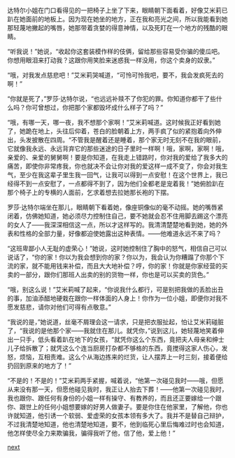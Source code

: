 
达特尔小姐在门口看得见的一把椅子上坐了下来，眼睛朝下面看着，好像艾米莉已趴在她面前的地板上。因为现在她坐的地方，正在我和亮光之间，所以我能看到她那轻蔑地撇起的嘴唇，她那带着贪婪的得意神情，以及死盯在一个地方的残酷的眼睛。

“听我说！”她说，“收起你这套装模作样的伎俩，留给那些容易受你骗的傻瓜吧。你想用眼泪来打动我？这跟你用笑脸来迷惑我一样没用，你这个卖身的奴隶。”

“哦，对我发点慈悲吧！”艾米莉哭喊道，“可怜可怜我吧，要不，我会发疯死去的啊！”

“你就是死了，”罗莎·达特尔说，“也远远补赎不了你犯的罪。你知道你都干了些什么吗？你可曾想过，你把那个家都毁坏成什么样子了吗？”

“哦，有哪一天，哪一夜，我不想那个家啊！”艾米莉喊道。这时候我正好看到她了，她跪在地上，头往后仰着，苍白的脸朝着上方，两手疯了似的紧抱着向外伸出，头发披散在四周。“不管我是醒着还是睡着，那个家无时无刻不在我的眼前，它就像我永远、永远背弃它的那些迷途的日子里时一样啊！哦，家啊，家啊！哦，亲爱的、亲爱的舅舅啊！要是你知道，在我走上错路时，你对我的爱给了我多大的痛苦，即使你非常疼我，你也就决不会让你对我的爱这样一成不变了，你会对我生气，至少在我这辈子里生我一回气，让我可以得到一点安慰！在这个世界上，我已经得不到一点安慰了，一点都得不到了，因为他们全都老是宠着我！”她俯脸趴在那个椅子上的专横的人面前，乞求着想去拉她那长袍的下摆。

罗莎·达特尔端坐在那儿，眼睛朝下看着她，像座铜像似的毫不动摇。她的嘴唇紧闭着，仿佛她知道，她必须尽力控制住自己，要不她就会忍不住用脚去踢这个漂亮的女人了——我深深相信这一点，所以才这样写的。我清清楚楚地看到她，她的外表和性格的全部力量，好像都迫使她露出这种表情。——他难道永远不来了吗？

“这班卑鄙小人无耻的虚荣心！”她说，这时她控制住了胸中的怒气，相信自己可以说话了，“你的家！你以为我会想到你的家？你以为，我会认为你糟蹋了你那个下流的家，就不能用钱来补偿，而且大大地补偿？哼，你的家！你就是你家经营的买卖的一部分，跟你们那班人出卖的别的货物一样，你也是可以买卖的货色。”

“哦，别这么说！”艾米莉喊了起来，“你说我什么都行，可是别把我做的丢脸出丑的事，加油添醋地硬栽在跟你一样体面的人身上！你作为一位小姐，即便你对我不愿发慈悲，请你对他们可得有点敬意。”

“我说的是，”她说道，丝毫不屑理会这一请求，只是把衣服扯起，怕让艾米莉碰脏了，“我说的是他那个家——我就住在那儿。就凭你，”说到这儿，她轻蔑地笑着伸出一只手，低头看着趴在地下的女孩，“就凭你这么个东西，竟把夫人母亲和绅士儿子给拆散了；就凭这么个连当厨房打杂都不够格的东西，竟搅得这家人伤心，发怒，烦恼，互相责难。这么个从海边拣来的烂货，让人摆弄上一时三刻，接着便给扔回到原来的地方了！”

“不是的！不是的！”艾米莉两手紧握，喊着说，“他第一次碰见我时——哦，但愿从来没有那一天，但愿他碰见我时，我正让人抬去下葬！——他第一次碰见我时，我也跟你、跟任何有身份的小姐一样有操守、有教养的，而且还正要嫁给一个跟你、跟世上的任何小姐想要嫁的好男人做妻子。要是你住在他家里，了解他，你也许就知道，他引诱一个软弱、爱虚荣的女孩本领有多大了。我并不是替自己辩护，不过我清楚地知道，他也清楚地知道，要不，他到临死心里后悔难过时也会知道，他怎样使尽全力来欺骗我，骗得我听了他，信了他，爱上他！”

[next](page637)